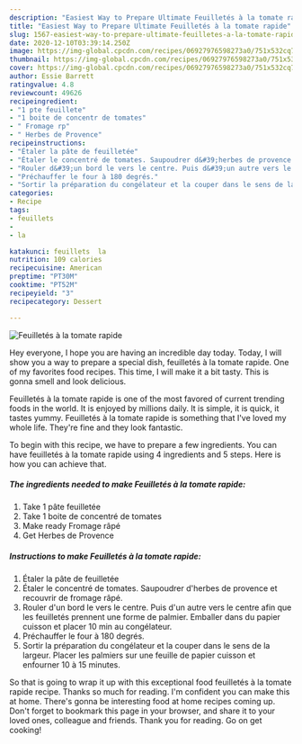 ```yaml
---
description: "Easiest Way to Prepare Ultimate Feuilletés à la tomate rapide"
title: "Easiest Way to Prepare Ultimate Feuilletés à la tomate rapide"
slug: 1567-easiest-way-to-prepare-ultimate-feuilletes-a-la-tomate-rapide
date: 2020-12-10T03:39:14.250Z
image: https://img-global.cpcdn.com/recipes/06927976598273a0/751x532cq70/feuilletes-a-la-tomate-rapide-photo-principale-de-la-recette.jpg
thumbnail: https://img-global.cpcdn.com/recipes/06927976598273a0/751x532cq70/feuilletes-a-la-tomate-rapide-photo-principale-de-la-recette.jpg
cover: https://img-global.cpcdn.com/recipes/06927976598273a0/751x532cq70/feuilletes-a-la-tomate-rapide-photo-principale-de-la-recette.jpg
author: Essie Barrett
ratingvalue: 4.8
reviewcount: 49626
recipeingredient:
- "1 pte feuillete"
- "1 boite de concentr de tomates"
- " Fromage rp"
- " Herbes de Provence"
recipeinstructions:
- "Étaler la pâte de feuilletée"
- "Étaler le concentré de tomates. Saupoudrer d&#39;herbes de provence et recouvrir de fromage râpé."
- "Rouler d&#39;un bord le vers le centre. Puis d&#39;un autre vers le centre afin que les feuilletés prennent une forme de palmier. Emballer dans du papier cuisson et placer 10 min au congélateur."
- "Préchauffer le four à 180 degrés."
- "Sortir la préparation du congélateur et la couper dans le sens de la largeur. Placer les palmiers sur une feuille de papier cuisson et enfourner 10 à 15 minutes."
categories:
- Recipe
tags:
- feuillets
- 
- la

katakunci: feuillets  la 
nutrition: 109 calories
recipecuisine: American
preptime: "PT30M"
cooktime: "PT52M"
recipeyield: "3"
recipecategory: Dessert

---
```



![Feuilletés à la tomate rapide](https://img-global.cpcdn.com/recipes/06927976598273a0/751x532cq70/feuilletes-a-la-tomate-rapide-photo-principale-de-la-recette.jpg)

Hey everyone, I hope you are having an incredible day today. Today, I will show you a way to prepare a special dish, feuilletés à la tomate rapide. One of my favorites food recipes. This time, I will make it a bit tasty. This is gonna smell and look delicious.



Feuilletés à la tomate rapide is one of the most favored of current trending foods in the world. It is enjoyed by millions daily. It is simple, it is quick, it tastes yummy. Feuilletés à la tomate rapide is something that I've loved my whole life. They're fine and they look fantastic.


To begin with this recipe, we have to prepare a few ingredients. You can have feuilletés à la tomate rapide using 4 ingredients and 5 steps. Here is how you can achieve that.

<!--inarticleads1-->

##### The ingredients needed to make Feuilletés à la tomate rapide:

1. Take 1 pâte feuilletée
1. Take 1 boite de concentré de tomates
1. Make ready  Fromage râpé
1. Get  Herbes de Provence




<!--inarticleads2-->

##### Instructions to make Feuilletés à la tomate rapide:

1. Étaler la pâte de feuilletée
1. Étaler le concentré de tomates. Saupoudrer d&#39;herbes de provence et recouvrir de fromage râpé.
1. Rouler d&#39;un bord le vers le centre. Puis d&#39;un autre vers le centre afin que les feuilletés prennent une forme de palmier. Emballer dans du papier cuisson et placer 10 min au congélateur.
1. Préchauffer le four à 180 degrés.
1. Sortir la préparation du congélateur et la couper dans le sens de la largeur. Placer les palmiers sur une feuille de papier cuisson et enfourner 10 à 15 minutes.




So that is going to wrap it up with this exceptional food feuilletés à la tomate rapide recipe. Thanks so much for reading. I'm confident you can make this at home. There's gonna be interesting food at home recipes coming up. Don't forget to bookmark this page in your browser, and share it to your loved ones, colleague and friends. Thank you for reading. Go on get cooking!
